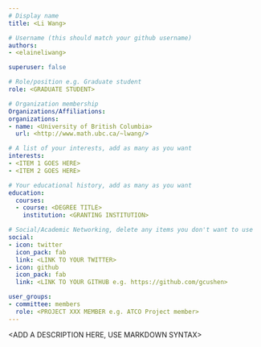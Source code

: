 ```yaml
---
# Display name
title: <Li Wang>

# Username (this should match your github username)
authors:
- <elaineliwang>

superuser: false

# Role/position e.g. Graduate student
role: <GRADUATE STUDENT>

# Organization membership
Organizations/Affiliations:
organizations:
- name: <University of British Columbia>
  url: <http://www.math.ubc.ca/~lwang/>

# A list of your interests, add as many as you want
interests:
- <ITEM 1 GOES HERE>
- <ITEM 2 GOES HERE>

# Your educational history, add as many as you want
education:
  courses:
  - course: <DEGREE TITLE>
    institution: <GRANTING INSTITUTION>

# Social/Academic Networking, delete any items you don't want to use
social:
- icon: twitter
  icon_pack: fab
  link: <LINK TO YOUR TWITTER>
- icon: github
  icon_pack: fab
  link: <LINK TO YOUR GITHUB e.g. https://github.com/gcushen>

user_groups:
- committee: members
  role: <PROJECT XXX MEMBER e.g. ATCO Project member>
---
```

<ADD A DESCRIPTION HERE, USE MARKDOWN SYNTAX>
